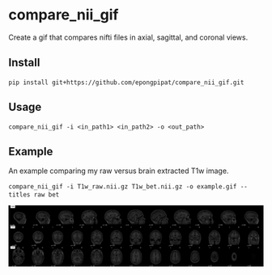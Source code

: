 # compare_nii_gif

Create a gif that compares nifti files in axial, sagittal, and coronal views. 

## Install

```
pip install git+https://github.com/epongpipat/compare_nii_gif.git
```

## Usage
```
compare_nii_gif -i <in_path1> <in_path2> -o <out_path>
```

## Example

An example comparing my raw versus brain extracted T1w image.

```
compare_nii_gif -i T1w_raw.nii.gz T1w_bet.nii.gz -o example.gif --titles raw bet
```

![](example.gif)
